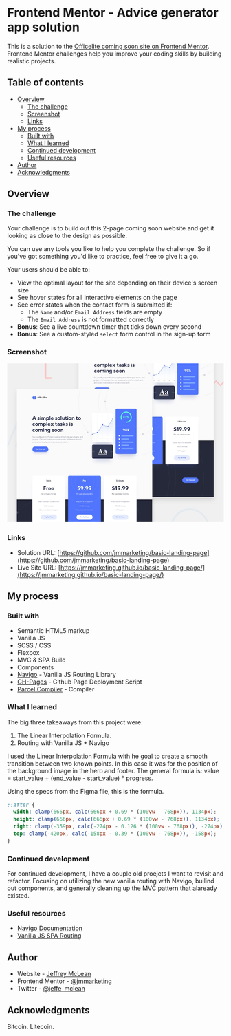# Frontend Mentor - Advice generator app solution

This is a solution to the [Officelite coming soon site on Frontend Mentor](https://www.frontendmentor.io/challenges/officelite-coming-soon-site-M4DIPNz8g). Frontend Mentor challenges help you improve your coding skills by building realistic projects.

## Table of contents

- [Overview](#overview)
  - [The challenge](#the-challenge)
  - [Screenshot](#screenshot)
  - [Links](#links)
- [My process](#my-process)
  - [Built with](#built-with)
  - [What I learned](#what-i-learned)
  - [Continued development](#continued-development)
  - [Useful resources](#useful-resources)
- [Author](#author)
- [Acknowledgments](#acknowledgments)

## Overview

### The challenge

Your challenge is to build out this 2-page coming soon website and get it looking as close to the design as possible.

You can use any tools you like to help you complete the challenge. So if you've got something you'd like to practice, feel free to give it a go.

Your users should be able to:

- View the optimal layout for the site depending on their device's screen size
- See hover states for all interactive elements on the page
- See error states when the contact form is submitted if:
  - The `Name` and/or `Email Address` fields are empty
  - The `Email Address` is not formatted correctly
- **Bonus**: See a live countdown timer that ticks down every second
- **Bonus**: See a custom-styled `select` form control in the sign-up form

### Screenshot

![](./preview.jpg)

### Links

- Solution URL: [https://github.com/jmmarketing/basic-landing-page](https://github.com/jmmarketing/basic-landing-page)
- Live Site URL: [https://jmmarketing.github.io/basic-landing-page/](https://jmmarketing.github.io/basic-landing-page/)

## My process

### Built with

- Semantic HTML5 markup
- Vanilla JS
- SCSS / CSS
- Flexbox
- MVC & SPA Build
- Components
- [Navigo](https://www.npmjs.com/package/navigo) - Vanilla JS Routing Library
- [GH-Pages](https://www.npmjs.com/package/gh-pages) - Github Page Deployment Script
- [Parcel Compiler](https://www.npmjs.com/package/parcel) - Compiler

### What I learned

The big three takeaways from this project were:

1. The Linear Interpolation Formula.
2. Routing with Vanilla JS + Navigo

I used the Linear Interpolation Formula with he goal to create a smooth transition between two known points. In this case it was for the position of the background image in the hero and footer. The general formula is:
value = start_value + (end_value - start_value) \* progress.

Using the specs from the Figma file, this is the formula.

```css
::after {
  width: clamp(666px, calc(666px + 0.69 * (100vw - 768px)), 1134px);
  height: clamp(666px, calc(666px + 0.69 * (100vw - 768px)), 1134px);
  right: clamp(-359px, calc(-274px - 0.126 * (100vw - 768px)), -274px);
  top: clamp(-420px, calc(-158px - 0.39 * (100vw - 768px)), -158px);
}
```

### Continued development

For continued development, I have a couple old proejcts I want to revisit and refactor. Focusing on utilizing the new vanilla routing with Navigo, builind out components, and generally cleaning up the MVC pattern that alaready existed.

### Useful resources

- [Navigo Documentation](https://github.com/krasimir/navigo/blob/HEAD/DOCUMENTATION.md)
- [Vanilla JS SPA Routing](https://www.youtube.com/watch?v=ZleShIpv5zQ)

## Author

- Website - [Jeffrey McLean](https://jeffreymclean.com)
- Frontend Mentor - [@jmmarketing](https://www.frontendmentor.io/profile/jmmarketing)
- Twitter - [@jeffe_mclean](https://www.twitter.com/jeffe_mclean)

## Acknowledgments

Bitcoin. Litecoin.
